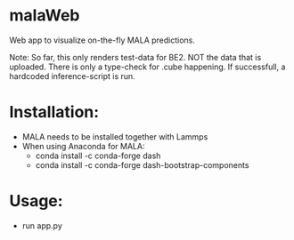 # malaWeb
Web app to visualize on-the-fly MALA predictions. 

Note: So far, this only renders test-data for BE2. NOT the data that is uploaded. 
There is only a type-check for .cube happening. If successfull, a hardcoded inference-script is run.

# Installation:

- MALA needs to be installed together with Lammps
- When using Anaconda for MALA:
  - conda install -c conda-forge dash
  - conda install -c conda-forge dash-bootstrap-components

# Usage:
- run app.py